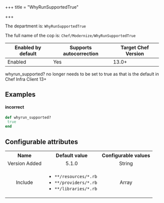 +++
title = "WhyRunSupportedTrue"

+++

<!-- This content is automatically generated. See https://github.com/chef/chef-web-docs/blob/main/generated/README.md -->

The department is: `WhyRunSupportedTrue`

The full name of the cop is: `Chef/Modernize/WhyRunSupportedTrue`

| Enabled by default | Supports autocorrection | Target Chef Version |
| --- | --- | --- |
| Enabled | Yes | 13.0+ |

whyrun_supported? no longer needs to be set to true as that is the default in Chef Infra Client 13+

## Examples


#### incorrect

```ruby
def whyrun_supported?
 true
end
```

## Configurable attributes

<table>
<tbody><tr>
<th>Name</th>
<th>Default value</th>
<th>Configurable values</th>
</tr>
<tr>
<td style="text-align:center">Version Added</td>
<td style="text-align:center">5.1.0</td>
<td style="text-align:center">String</td>
</tr>
<tr><td style="text-align:center">Include</td>
<td style="text-align:center"><ul>
<li><code>**/resources/*.rb</code></li>
<li><code>**/providers/*.rb</code></li>
<li><code>**/libraries/*.rb</code></li>
</ul>
</td>
<td style="text-align:center">Array</td>
</tr></tbody></table>
